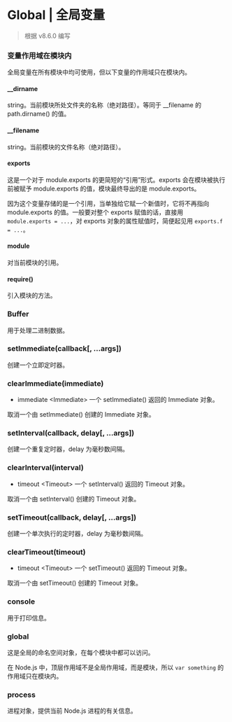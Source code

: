 # Global | 全局变量

> 根据 v8.6.0 编写

### 变量作用域在模块内

全局变量在所有模块中均可使用，但以下变量的作用域只在模块内。

#### __dirname

string。当前模块所处文件夹的名称（绝对路径）。等同于 __filename 的 path.dirname() 的值。

#### __filename

string。当前模块的文件名称（绝对路径）。

#### exports

这是一个对于 module.exports 的更简短的“引用”形式。exports 会在模块被执行前被赋予 module.exports 的值，模块最终导出的是 module.exports。

因为这个变量存储的是一个引用，当单独给它赋一个新值时，它将不再指向 module.exports 的值。一般要对整个 exports 赋值的话，直接用 `module.exports = ...`，对 exports 对象的属性赋值时，简便起见用 `exports.f = ...`。

#### module

对当前模块的引用。

#### require()

引入模块的方法。

### Buffer

用于处理二进制数据。

### setImmediate(callback[, ...args])

创建一个立即定时器。

### clearImmediate(immediate)

* immediate \<Immediate\> 一个 setImmediate() 返回的 Immediate 对象。

取消一个由 setImmediate() 创建的 Immediate 对象。

### setInterval(callback, delay[, ...args])

创建一个重复定时器，delay 为毫秒数间隔。

### clearInterval(interval)

* timeout \<Timeout\> 一个 setInterval() 返回的 Timeout 对象。

取消一个由 setInterval() 创建的 Timeout 对象。

### setTimeout(callback, delay[, ...args])

创建一个单次执行的定时器，delay 为毫秒数间隔。

### clearTimeout(timeout)

* timeout \<Timeout\> 一个 setTimeout() 返回的 Timeout 对象。

取消一个由 setTimeout() 创建的 Timeout 对象。

### console

用于打印信息。

### global

这是全局的命名空间对象，在每个模块中都可以访问。

在 Node.js 中，顶层作用域不是全局作用域，而是模块，所以 `var something` 的作用域只在模块内。

### process

进程对象，提供当前 Node.js 进程的有关信息。
